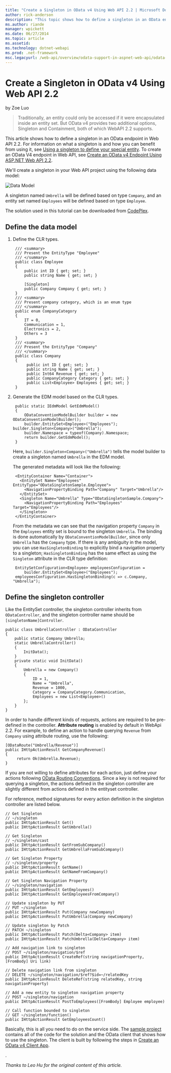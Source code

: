 ```yaml
---
title: "Create a Singleton in OData v4 Using Web API 2.2 | Microsoft Docs"
author: rick-anderson
description: "This topic shows how to define a singleton in an OData endpoint in Web API 2.2."
ms.author: riande
manager: wpickett
ms.date: 06/27/2014
ms.topic: article
ms.assetid: 
ms.technology: dotnet-webapi
ms.prod: .net-framework
msc.legacyurl: /web-api/overview/odata-support-in-aspnet-web-api/odata-v4/using-a-singleton-in-an-odata-endpoint-in-web-api-22
---
```

Create a Singleton in OData v4 Using Web API 2.2
====================
by Zoe Luo

> Traditionally, an entity could only be accessed if it were encapsulated inside an entity set. But OData v4 provides two additional options, Singleton and Containment, both of which WebAPI 2.2 supports.


This article shows how to define a singleton in an OData endpoint in Web API 2.2. For information on what a singleton is and how you can benefit from using it, see [Using a singleton to define your special entity](https://blogs.msdn.com/b/odatateam/archive/2014/03/05/use-singleton-to-define-your-special-entity.aspx). To create an OData V4 endpoint in Web API, see [Create an OData v4 Endpoint Using ASP.NET Web API 2.2](create-an-odata-v4-endpoint.md). 

We'll create a singleton in your Web API project using the following data model:

![Data Model](using-a-singleton-in-an-odata-endpoint-in-web-api-22/_static/image1.png)

A singleton named `Umbrella` will be defined based on type `Company`, and an entity set named `Employees` will be defined based on type `Employee`.

The solution used in this tutorial can be downloaded from [CodePlex](http://aspnet.codeplex.com/sourcecontrol/latest#Samples/WebApi/OData/v4/ODataSingletonSample/).

## Define the data model

1. Define the CLR types.

        /// <summary> 
        /// Present the EntityType "Employee" 
        /// </summary> 
        public class Employee 
        {     
            public int ID { get; set; }     
            public string Name { get; set; }  
           
            [Singleton]     
            public Company Company { get; set; } 
        } 
        /// <summary> 
        /// Present company category, which is an enum type 
        /// </summary> 
        public enum CompanyCategory 
        { 
            IT = 0,     
            Communication = 1,     
            Electronics = 2,     
            Others = 3 
        } 
        /// <summary> 
        /// Present the EntityType "Company" 
        /// </summary> 
        public class Company 
        {
             public int ID { get; set; }
             public string Name { get; set; }
             public Int64 Revenue { get; set; }
             public CompanyCategory Category { get; set; }
             public List<Employee> Employees { get; set; } 
        }
2. Generate the EDM model based on the CLR types.

        public static IEdmModel GetEdmModel() 
        { 
            ODataConventionModelBuilder builder = new ODataConventionModelBuilder();
            builder.EntitySet<Employee>("Employees"); builder.Singleton<Company>("Umbrella");
            builder.Namespace = typeof(Company).Namespace;
            return builder.GetEdmModel(); 
        }

    Here, `builder.Singleton<Company>("Umbrella")` tells the model builder to create a singleton named `Umbrella` in the EDM model.

    The generated metadata will look like the following:

        <EntityContainer Name="Container"> 
          <EntitySet Name="Employees" EntityType="ODataSingletonSample.Employee"> 
            <NavigationPropertyBinding Path="Company" Target="Umbrella"/> 
          </EntitySet> 
          <Singleton Name="Umbrella" Type="ODataSingletonSample.Company"> 
            <NavigationPropertyBinding Path="Employees" Target="Employees"/> 
          </Singleton> 
        </EntityContainer>

    From the metadata we can see that the navigation property `Company` in the `Employees` entity set is bound to the singleton `Umbrella`. The binding is done automatically by `ODataConventionModelBuilder`, since only `Umbrella` has the `Company` type. If there is any ambiguity in the model, you can use `HasSingletonBinding` to explicitly bind a navigation property to a singleton; `HasSingletonBinding` has the same effect as using the `Singleton` attribute in the CLR type definition:

        EntitySetConfiguration<Employee> employeesConfiguration = 
            builder.EntitySet<Employee>("Employees"); 
        employeesConfiguration.HasSingletonBinding(c => c.Company, "Umbrella");

## Define the singleton controller

Like the EntitySet controller, the singleton controller inherits from `ODataController`, and the singleton controller name should be `[singletonName]Controller`.

    public class UmbrellaController : ODataController 
    {
        public static Company Umbrella;
        static UmbrellaController()
        {
            InitData();
        }
        private static void InitData()
        {
            Umbrella = new Company()
            {
                ID = 1,
                Name = "Umbrella",
                Revenue = 1000,
                Category = CompanyCategory.Communication,
                Employees = new List<Employee>()
            };
        } 
    }

In order to handle different kinds of requests, actions are required to be pre-defined in the controller. **Attribute routing** is enabled by default in WebApi 2.2. For example, to define an action to handle querying `Revenue` from `Company` using attribute routing, use the following:

    [ODataRoute("Umbrella/Revenue")] 
    public IHttpActionResult GetCompanyRevenue() 
    {
         return Ok(Umbrella.Revenue); 
    }

If you are not willing to define attributes for each action, just define your actions following [OData Routing Conventions](../odata-routing-conventions.md). Since a key is not required for querying a singleton, the actions defined in the singleton controller are slightly different from actions defined in the entityset controller.

For reference, method signatures for every action definition in the singleton controller are listed below.

    // Get Singleton 
    // ~/singleton 
    public IHttpActionResult Get() 
    public IHttpActionResult GetUmbrella() 
    
    // Get Singleton 
    // ~/singleton/cast 
    public IHttpActionResult GetFromSubCompany() 
    public IHttpActionResult GetUmbrellaFromSubCompany() 
    
    // Get Singleton Property 
    // ~/singleton/property  
    public IHttpActionResult GetName() 
    public IHttpActionResult GetNameFromCompany() 
    
    // Get Singleton Navigation Property 
    // ~/singleton/navigation  
    public IHttpActionResult GetEmployees() 
    public IHttpActionResult GetEmployeesFromCompany() 
    
    // Update singleton by PUT 
    // PUT ~/singleton 
    public IHttpActionResult Put(Company newCompany) 
    public IHttpActionResult PutUmbrella(Company newCompany) 
    
    // Update singleton by Patch 
    // PATCH ~/singleton 
    public IHttpActionResult Patch(Delta<Company> item) 
    public IHttpActionResult PatchUmbrella(Delta<Company> item) 
    
    // Add navigation link to singleton 
    // POST ~/singleton/navigation/$ref 
    public IHttpActionResult CreateRef(string navigationProperty, [FromBody] Uri link) 
    
    // Delete navigation link from singleton 
    // DELETE ~/singleton/navigation/$ref?$id=~/relatedKey 
    public IHttpActionResult DeleteRef(string relatedKey, string navigationProperty) 
    
    // Add a new entity to singleton navigation property 
    // POST ~/singleton/navigation 
    public IHttpActionResult PostToEmployees([FromBody] Employee employee) 
    
    // Call function bounded to singleton 
    // GET ~/singleton/function() 
    public IHttpActionResult GetEmployeesCount()

Basically, this is all you need to do on the service side. The [sample project](http://aspnet.codeplex.com/sourcecontrol/latest#Samples/WebApi/OData/v4/ODataSingletonSample/) contains all of the code for the solution and the OData client that shows how to use the singleton. The client is built by following the steps in [Create an OData v4 Client App](create-an-odata-v4-client-app.md).

. 

*Thanks to Leo Hu for the original content of this article.*